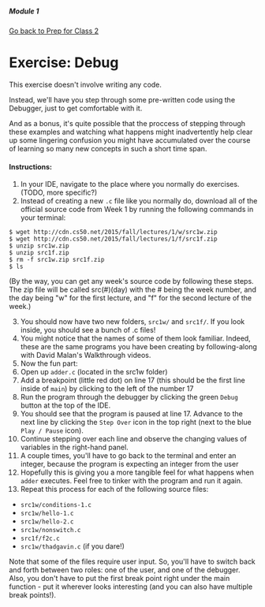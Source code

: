##### Module 1
[Go back to Prep for Class 2](../../class2-prep)
# Exercise: Debug

This exercise doesn't involve writing any code. 

Instead, we'll have you step through some pre-written code using the Debugger, just to get comfortable with it.

And as a bonus, it's quite possible that the proccess of stepping through these examples and
watching what happens might inadvertently help clear up some lingering confusion
you might have accumulated over the course of learning so many new concepts in such a short time span.

#### Instructions:
1. In your IDE, navigate to the place where you normally do exercises. (TODO, more specific?)
2. Instead of creating a new `.c` file like you normally do, download all of the official source code
from Week 1 by running the following commands in your terminal:
  ```
  $ wget http://cdn.cs50.net/2015/fall/lectures/1/w/src1w.zip
  $ wget http://cdn.cs50.net/2015/fall/lectures/1/f/src1f.zip
  $ unzip src1w.zip 
  $ unzip src1f.zip
  $ rm -f src1w.zip src1f.zip
  $ ls
  ```
  (By the way, you can get any week's source code by following these steps. The zip file will be called src(#)(day) with the # being the week number, and the day being "w" for the first lecture, and "f" for the second lecture of the week.)

3. You should now have two new folders, `src1w/` and `src1f/`. If you look inside, you should see 
a bunch of .c files!
4. You might notice that the names of some of them look familiar. Indeed, these are the same programs you
have been creating by following-along with David Malan's Walkthrough videos.
5. Now the fun part: 
  1. Open up `adder.c` (located in the src1w folder)
  2. Add a breakpoint (little red dot) on line 17 (this should be the first line inside of `main`) by clicking to the left of the number 17
  3. Run the program through the debugger by clicking the green `Debug` button at the top of the IDE.
  4. You should see that the program is paused at line 17. Advance to the next line by clicking the `Step Over`
  icon in the top right (next to the blue `Play / Pause` icon). 
  5. Continue stepping over each line and observe the changing values of variables in the right-hand panel.
  6. A couple times, you'll have to go back to the terminal and enter an integer, because the program is expecting 
  an integer from the user
  7. Hopefully this is giving you a more tangible feel for what happens when `adder` executes. 
  Feel free to tinker with the program and run it again.
6. Repeat this process for each of the following source files:
  * `src1w/conditions-1.c` 
  * `src1w/hello-1.c` 
  * `src1w/hello-2.c` 
  * `src1w/nonswitch.c`
  * `src1f/f2c.c`
  * `src1w/thadgavin.c` (if you dare!)
 
 Note that some of the files require user input. So, you'll have to switch back and forth between two roles: one of the user, and one of the debugger. Also, you don't have to put the first break point right under the main function - put it wherever looks interesting (and you can also have multiple break points!). 
